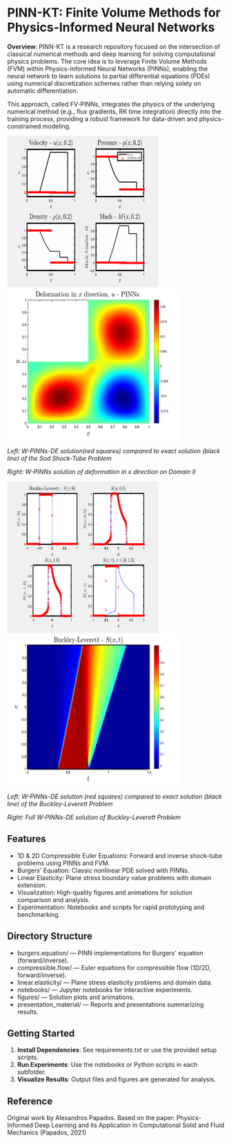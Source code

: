 # PINN-KT: Finite Volume Methods for Physics-Informed Neural Networks

**Overview**:
PINN-KT is a research repository focused on the intersection of classical numerical methods and deep learning for solving computational physics problems. The core idea is to leverage Finite Volume Methods (FVM) within Physics-Informed Neural Networks (PINNs), enabling the neural network to learn solutions to partial differential equations (PDEs) using numerical discretization schemes rather than relying solely on automatic differentiation.

This approach, called FV-PINNs, integrates the physics of the underlying numerical method (e.g., flux gradients, RK time integration) directly into the training process, providing a robust framework for data-driven and physics-constrained modeling.


<img src=./figures/Sod.gif width="350" height="350"/><img src=./Figures/L_u_PINNs_2033.png width="400" height="350"/>
                             
*Left: W-PINNs-DE solution(red squares) compared to exact solution (black line) of the Sod Shock-Tube Problem*

*Right: W-PINNs solution of deformation in x direction on Domain II*

<img src=./figures/BLP-OF.gif width="350" height="350"/><img src=./Figures/Buckley-Leverett-Problem-full.png width="400" height="350"/>
                             
*Left: W-PINNs-DE solution (red squares) compared to exact solution (black line) of the Buckley-Leverett Problem*

*Right: Full W-PINNs-DE solution of Buckley-Leverett Problem*

## Features

- 1D & 2D Compressible Euler Equations: Forward and inverse shock-tube problems using PINNs and FVM.
- Burgers' Equation: Classic nonlinear PDE solved with PINNs.
- Linear Elasticity: Plane stress boundary value problems with domain extension.
- Visualization: High-quality figures and animations for solution comparison and analysis.
- Experimentation: Notebooks and scripts for rapid prototyping and benchmarking.

## Directory Structure

- burgers.equation/ — PINN implementations for Burgers' equation (forward/inverse).
- compressible.flow/ — Euler equations for compressible flow (1D/2D, forward/inverse).
- linear.elasticity/ — Plane stress elasticity problems and domain data.
- notebooks/ — Jupyter notebooks for interactive experiments.
- figures/ — Solution plots and animations.
- presentation_material/ — Reports and presentations summarizing results.

## Getting Started

1. **Install Dependencies**: See requirements.txt or use the provided setup scripts.
2. **Run Experiments**: Use the notebooks or Python scripts in each subfolder.
3. **Visualize Results**: Output files and figures are generated for analysis.

## Reference
Original work by Alexandros Papados.
Based on the paper:
Physics-Informed Deep Learning and its Application in Computational Solid and Fluid Mechanics (Papados, 2021)

